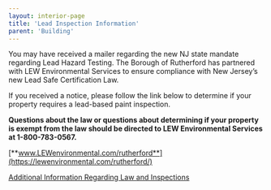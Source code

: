 ```yaml
---
layout: interior-page
title: 'Lead Inspection Information'
parent: 'Building'
---
```



You may have received a mailer regarding the new NJ state mandate regarding Lead Hazard Testing. The Borough of Rutherford has partnered with LEW Environmental Services to ensure compliance with New Jersey’s new Lead Safe Certification Law.

If you received a notice, please follow the link below to determine if your property requires a lead-based paint inspection.

**Questions about the law or questions about determining if your property is exempt from the law should be directed to LEW Environmental Services at 1-800-783-0567.**

[**www.LEWenvironmental.com/rutherford**](https://lewenvironmental.com/rutherford/)

[Additional Information Regarding Law and Inspections](https://storage.googleapis.com/static.rutherford-nj.com/building/Lead%20Hazard%20Letter_Rutherford.pdf)

